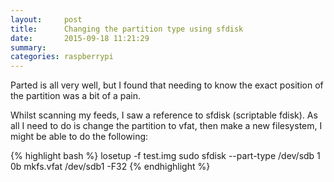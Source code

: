 ```yaml
---
layout:     post
title:      Changing the partition type using sfdisk
date:       2015-09-18 11:21:29
summary:    
categories: raspberrypi
---
```


Parted is all very well, but I found that needing to know the exact position of the partition was a bit of a pain.

Whilst scanning my feeds, I saw a reference to sfdisk (scriptable fdisk). As all I need to do is change the partition to vfat, then make a new filesystem, I might be able to do the following:


{% highlight bash %}
losetup -f test.img 
sudo sfdisk --part-type /dev/sdb 1 0b
mkfs.vfat /dev/sdb1 -F32 
{% endhighlight %}

